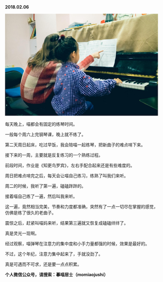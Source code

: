 
          
            
**2018.02.06**



![](img/51001-90cac962b2ca5978.jpg)




每天晚上，喵都会有固定的练琴时间。

一般每个周六上完钢琴课，晚上就不练了。

第二天周日起床，吃过早饭，我会陪喵一起练琴，把新曲子的难点啃下来。

接下来的一周，主要就是反复练习的一个熟练过程。

前段时间，作业是《知更鸟罗宾》，左右手配合起来还是有些难度的。

周日把难点啃完之后，每天会让喵自己练习，练熟了叫我们来听。

周二的时候，我听了第一遍，磕磕跘跘的。

接着喵自己练了一遍，然后叫我来听。

这一遍，竟然相当完美，节奏和力度都准确，突然有了一点一切尽在掌握的感觉，仿佛是练了很久的老曲子。

震惊之后，赶紧叫喵妈来听，结果第三遍就又恢复成磕磕绊绊了。

真是灵光一现啊。

经过观察，喵弹琴在注意力的集中度和小手力量都强的时候，效果是最好的。

不过，这个年纪，注意力集中起来了，手就没劲了。

真是可遇而不可求，还是要一点点积累。


**个人微信公众号，请搜索：摹喵居士（momiaojushi）**

          
        
